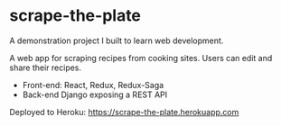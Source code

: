 # scrape-the-plate
A demonstration project I built to learn web development.

A web app for scraping recipes from cooking sites. Users can edit and share their recipes.

* Front-end: React, Redux, Redux-Saga
* Back-end Django exposing a REST API

Deployed to Heroku:
https://scrape-the-plate.herokuapp.com
